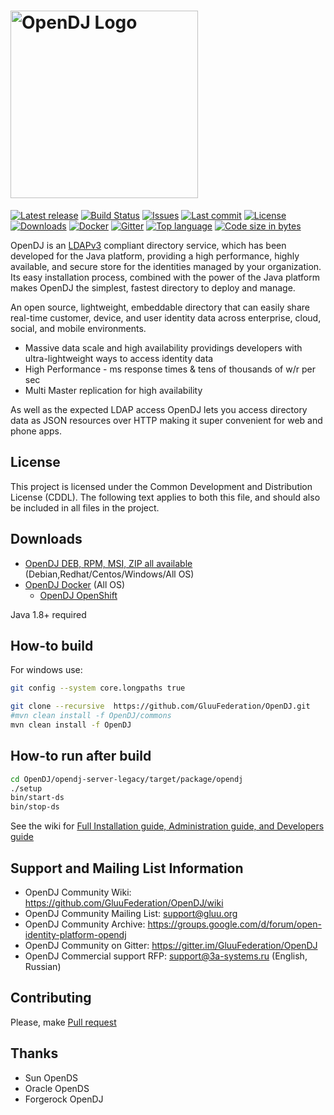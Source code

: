 # <img alt="OpenDJ Logo" src="https://github.com/GluuFederation/OpenDJ/raw/master/logo.png" width="300"/>
[![Latest release](https://img.shields.io/github/release/GluuFederation/OpenDJ.svg)](https://github.com/GluuFederation/OpenDJ/releases)
[![Build Status](https://travis-ci.org/GluuFederation/OpenDJ.svg)](https://travis-ci.org/GluuFederation/OpenDJ)
[![Issues](https://img.shields.io/github/issues/GluuFederation/OpenDJ.svg)](https://github.com/GluuFederation/OpenDJ/issues)
[![Last commit](https://img.shields.io/github/last-commit/GluuFederation/OpenDJ.svg)](https://github.com/GluuFederation/OpenDJ/commits/master)
[![License](https://img.shields.io/badge/license-CDDL-blue.svg)](https://github.com/GluuFederation/OpenDJ/blob/master/LICENSE.md)
[![Downloads](https://img.shields.io/github/downloads/GluuFederation/OpenDJ/total.svg)](https://github.com/GluuFederation/OpenDJ/releases)
[![Docker](https://shields.beevelop.com/docker/pulls/gluufederation/opendj.svg)](https://hub.docker.com/r/gluufederation/opendj)
[![Gitter](https://img.shields.io/gitter/room/nwjs/nw.js.svg)](https://gitter.im/GluuFederation/OpenDJ)
[![Top language](https://img.shields.io/github/languages/top/GluuFederation/OpenDJ.svg)](https://github.com/GluuFederation/OpenDJ)
[![Code size in bytes](https://img.shields.io/github/languages/code-size/GluuFederation/OpenDJ.svg)](https://github.com/GluuFederation/OpenDJ)

OpenDJ is an [LDAPv3](http://tools.ietf.org/html/rfc4510) compliant directory service, which has been developed 
for the Java platform, providing a high performance, highly available, and secure store for the identities managed 
by your organization. Its easy installation process, combined with the power of the Java platform makes OpenDJ
the simplest, fastest directory to deploy and manage.

An open source, lightweight, embeddable directory that can easily share real-time customer, device, and user identity data across enterprise, cloud, social, and mobile environments.
* Massive data scale and high availability providings developers with ultra-lightweight ways to access identity data
* High Performance - ms response times & tens of thousands of w/r per sec
* Multi Master replication for high availability

As well as the expected LDAP access OpenDJ lets you access directory data as JSON resources over HTTP making it super convenient for web and phone apps.

## License
This project is licensed under the Common Development and Distribution License (CDDL). The following text applies to 
both this file, and should also be included in all files in the project.

## Downloads 
* [OpenDJ DEB, RPM, MSI, ZIP all available](https://github.com/GluuFederation/OpenDJ/releases/latest) (Debian,Redhat/Centos/Windows/All OS)
* [OpenDJ Docker](https://hub.docker.com/r/gluufederation/opendj/) (All OS) 
  * [OpenDJ OpenShift](https://github.com/GluuFederation/OpenDJ/tree/master/opendj-packages/opendj-openshift-template)

Java 1.8+ required

## How-to build
For windows use:
```bash
git config --system core.longpaths true
```

```bash
git clone --recursive  https://github.com/GluuFederation/OpenDJ.git
#mvn clean install -f OpenDJ/commons
mvn clean install -f OpenDJ
```

## How-to run after build
```bash
cd OpenDJ/opendj-server-legacy/target/package/opendj
./setup
bin/start-ds
bin/stop-ds
```
See the wiki for [Full Installation guide, Administration guide, and Developers guide](https://github.com/GluuFederation/OpenDJ/wiki)

## Support and Mailing List Information
* OpenDJ Community Wiki: https://github.com/GluuFederation/OpenDJ/wiki
* OpenDJ Community Mailing List: support@gluu.org
* OpenDJ Community Archive: https://groups.google.com/d/forum/open-identity-platform-opendj
* OpenDJ Community on Gitter: https://gitter.im/GluuFederation/OpenDJ
* OpenDJ Commercial support RFP: support@3a-systems.ru (English, Russian)

## Contributing
Please, make [Pull request](https://github.com/GluuFederation/OpenDJ/pulls)

## Thanks
* Sun OpenDS
* Oracle OpenDS
* Forgerock OpenDJ
